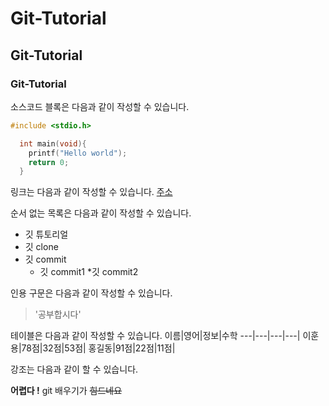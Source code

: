 # Git-Tutorial
## Git-Tutorial
### Git-Tutorial

소스코드 블록은 다음과 같이 작성할 수 있습니다.

```c++
#include <stdio.h>

  int main(void){
    printf("Hello world");
    return 0;
  }
```
링크는 다음과 같이 작성할 수 있습니다.
[주소](https://github.com/gnsdyd12/Git-Tutorial/edit/master/README.md)

순서 없는 목록은 다음과 같이 작성할 수 있습니다.

* 깃 튜토리얼
* 깃 clone
* 깃 commit
  * 깃 commit1
    *깃 commit2
    
인용 구문은 다음과 같이 작성할 수 있습니다.
> '공부합시다'

테이블은 다음과 같이 작성할 수 있습니다.
이름|영어|정보|수학
---|---|---|---|
이훈용|78점|32점|53점|
홍길동|91점|22점|11점|

강조는 다음과 같이 할 수 있습니다.

**어렵다 !** git 배우기가 ~~힘드네요~~
